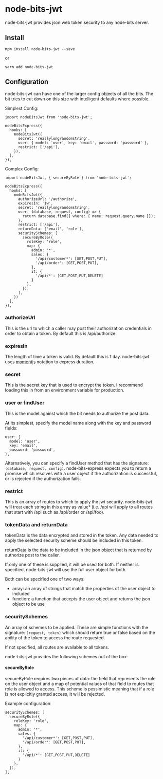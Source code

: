 # node-bits-jwt
node-bits-jwt provides json web token security to any node-bits server.

## Install
```
npm install node-bits-jwt --save
```

or

```
yarn add node-bits-jwt
```

## Configuration
node-bits-jwt can have one of the larger config objects of all the bits. The bit tries to cut down on this size with intelligent defaults where possible.

Simplest Config:
```
import nodeBitsJwt from 'node-bits-jwt';

nodeBitsExpress({
  hooks: [
    nodeBitsJwt({
      secret: 'reallylongrandomstring',
      user: { model: 'user', key: 'email', password: 'password' },
      restrict: ['/api'],
    }),
  ],
}),
```

Complex Config:
```
import nodeBitsJwt, { secureByRole } from 'node-bits-jwt';

nodeBitsExpress({
  hooks: [
    nodeBitsJwt({
      authorizeUrl: '/authorize',
      expiresIn: '1w',
      secret: 'reallylongrandomstring',
      user: (database, request, config) => {
        return database.find({ where: { name: request.query.name }});
      },
      restrict: ['/api'],
      returnData: ['email', 'role'],
      securitySchemes: [
        secureByRole({
          roleKey: 'role',
          map: {
            admin: '*',
            sales: {
              '/api/customer*': [GET,POST,PUT],
              '/api/order': [GET,POST,PUT],
            },
            it: {
              '/api/*': [GET,POST,PUT,DELETE]
            }
          },
        }),
      ],
    })
  ],
}),
```

### authorizeUrl
This is the url to which a caller may post their authorization credentials in order to obtain a token. By default this is /api/authorize.

### expiresIn
The length of time a token is valid. By default this is 1 day. node-bits-jwt uses [momentjs](http://momentjs.com/) notation to express duration.

### secret
This is the secret key that is used to encrypt the token. I recommend loading this in from an environment variable for production.

### user or findUser
This is the model against which the bit needs to authorize the post data.

At its simplest, specify the model name along with the key and password fields:

```
user: {
  model: 'user',
  key: 'email',
  password: 'password',
},
```

Alternatively, you can specify a findUser method that has the signature: ```(database, request, config)```. node-bits-express expects you to return a promise which resolves with a user object if the authorization is successful, or is rejected if the authorization fails.

### restrict
This is an array of routes to which to apply the jwt security. node-bits-jwt will treat each string in this array as value* (i.e. /api will apply to all routes that start with /api such as /api/order or /api/foo).

### tokenData and returnData
tokenData is the data encrypted and stored in the token. Any data needed to apply the selected security scheme should be included in this token.

returnData is the data to be included in the json object that is returned by authorize post to the caller.

If only one of these is supplied, it will be used for both. If neither is specified, node-bits-jwt will use the full user object for both.

Both can be specified one of two ways:
* array: an array of strings that match the properties of the user object to included
* function: a function that accepts the user object and returns the json object to be use

### securitySchemes
An array of schemes to be applied. These are simple functions with the signature: ```(request, token)``` which should return true or false based on the ability of the token to access the route requested.

If not specified, all routes are available to all tokens.

node-bits-jwt provides the following schemes out of the box:

#### secureByRole
secureByRole requires two pieces of data: the field that represents the role on the user object and a map of potential values of that field to routes that role is allowed to access. This scheme is pessimistic meaning that if a role is not explicitly granted access, it will be rejected.

Example configuration:
```
securitySchemes: [
  secureByRole({
    roleKey: 'role',
    map: {
      admin: '*',
      sales: {
        '/api/customer*': [GET,POST,PUT],
        '/api/order': [GET,POST,PUT],
      },
      it: {
        '/api/*': [GET,POST,PUT,DELETE]
      }
    },
  }),
],
```

